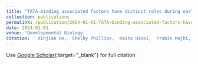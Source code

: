 ```yaml
---
title: "TATA-binding associated factors have distinct roles during early mammalian development"
collection: publications
permalink: /publication/2024-01-01-TATA-binding-associated-factors-have-distinct-roles-during-early-mammalian-development
date: 2024-01-01
venue: 'Developmental Biology'
citation: ' Xinjian He,  Shelby Phillips,  Kaito Hioki,  Prabin Majhi,  Courtney Babbitt,  Kimberly Tremblay,  Leonid Pobezinsky,  Jesse Mager, &quot;TATA-binding associated factors have distinct roles during early mammalian development.&quot; Developmental Biology, 2024.'
---
```

Use [Google Scholar](https://scholar.google.com/scholar?q=TATA+binding+associated+factors+have+distinct+roles+during+early+mammalian+development){:target="_blank"} for full citation